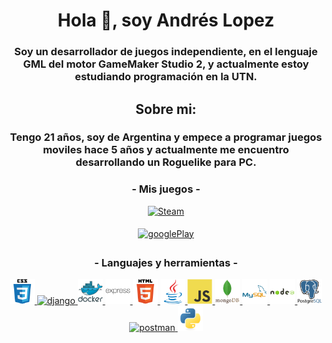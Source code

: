 <h1 align="center">Hola 👋, soy Andrés Lopez</h1>
<h3 align="center">Soy un desarrollador de juegos independiente, en el lenguaje GML del motor GameMaker Studio 2, y actualmente estoy estudiando programación en la UTN.</h3> 
<h2 align="center">Sobre mi:</h2>
<h3 align="center">Tengo 21 años, soy de Argentina y empece a programar juegos moviles hace 5 años y actualmente me encuentro desarrollando un Roguelike para PC.</h3>
<h3 align="center">- Mis juegos -</h3>
<a href="https://store.steampowered.com/app/2578060/Rogue_Souls/?beta=1" target="_blank">
<p align="center"><img src="https://cdn.akamai.steamstatic.com/steam/apps/2578060/header_spanish.jpg" Color=white alt=Steam style="margin-bottom: 5px;"/></p>
</a>
<a href="https://play.google.com/store/search?q=pub%3ATeJonGames&c=apps&hl=es_AR&gl=US" target="_blank">
<p align="center"><img src="https://encrypted-tbn0.gstatic.com/images?q=tbn:ANd9GcQWMv-97KDvZO1hUu951v6iIZEUrm4kJkbuyQsKhquae80-S4OzZvVc5MPdgOF9t2rJhcg&usqp=CAU" Color=white alt=googlePlay style="margin-bottom: 5px;"/></p>
</a>
<h3 align="center">- Languajes y herramientas -</h3>
<p align="center"> <a href="https://www.w3schools.com/css/" target="_blank" rel="noreferrer"> <img src="https://raw.githubusercontent.com/devicons/devicon/master/icons/css3/css3-original-wordmark.svg" alt="css3" width="40" height="40"/> </a> <a href="https://www.djangoproject.com/" target="_blank" rel="noreferrer"> <img src="https://cdn.worldvectorlogo.com/logos/django.svg" alt="django" width="40" height="40"/> </a> <a href="https://www.docker.com/" target="_blank" rel="noreferrer"> <img src="https://raw.githubusercontent.com/devicons/devicon/master/icons/docker/docker-original-wordmark.svg" alt="docker" width="40" height="40"/> </a> <a href="https://expressjs.com" target="_blank" rel="noreferrer"> <img src="https://raw.githubusercontent.com/devicons/devicon/master/icons/express/express-original-wordmark.svg" alt="express" width="40" height="40"/> </a>  <a href="https://www.w3.org/html/" target="_blank" rel="noreferrer"> <img src="https://raw.githubusercontent.com/devicons/devicon/master/icons/html5/html5-original-wordmark.svg" alt="html5" width="40" height="40"/> </a> <a href="https://www.java.com" target="_blank" rel="noreferrer"> <img src="https://raw.githubusercontent.com/devicons/devicon/master/icons/java/java-original.svg" alt="java" width="40" height="40"/> </a> <a href="https://developer.mozilla.org/en-US/docs/Web/JavaScript" target="_blank" rel="noreferrer"> <img src="https://raw.githubusercontent.com/devicons/devicon/master/icons/javascript/javascript-original.svg" alt="javascript" width="40" height="40"/> </a> <a href="https://www.mongodb.com/" target="_blank" rel="noreferrer"> <img src="https://raw.githubusercontent.com/devicons/devicon/master/icons/mongodb/mongodb-original-wordmark.svg" alt="mongodb" width="40" height="40"/> </a> <a href="https://www.mysql.com/" target="_blank" rel="noreferrer"> <img src="https://raw.githubusercontent.com/devicons/devicon/master/icons/mysql/mysql-original-wordmark.svg" alt="mysql" width="40" height="40"/> </a> <a href="https://nodejs.org" target="_blank" rel="noreferrer"> <img src="https://raw.githubusercontent.com/devicons/devicon/master/icons/nodejs/nodejs-original-wordmark.svg" alt="nodejs" width="40" height="40"/> </a>  <a href="https://www.postgresql.org" target="_blank" rel="noreferrer"> <img src="https://raw.githubusercontent.com/devicons/devicon/master/icons/postgresql/postgresql-original-wordmark.svg" alt="postgresql" width="40" height="40"/> </a> <a href="https://postman.com" target="_blank" rel="noreferrer"> <img src="https://www.vectorlogo.zone/logos/getpostman/getpostman-icon.svg" alt="postman" width="40" height="40"/> </a> <a href="https://www.python.org" target="_blank" rel="noreferrer"> <img src="https://raw.githubusercontent.com/devicons/devicon/master/icons/python/python-original.svg" alt="python" width="40" height="40"/> </a></p>
<div align="center">
<!--
**AAndres02/AAndres02** is a ✨ _special_ ✨ repository because its `README.md` (this file) appears on your GitHub profile.

Here are some ideas to get you started:

- 🔭 I’m currently working on ...
- 🌱 I’m currently learning ...
- 👯 I’m looking to collaborate on ...
- 🤔 I’m looking for help with ...
- 💬 Ask me about ...
- 📫 How to reach me: ...
- 😄 Pronouns: ...
- ⚡ Fun fact: ...
-->
